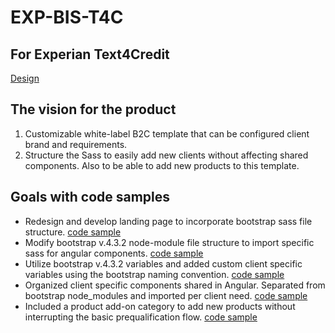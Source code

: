 # EXP-BIS-T4C

## For Experian Text4Credit
[Design](https://jeoffreybatangan.design/experian-bis-text4credit)

## The vision for the product
1. Customizable white-label B2C template that can be configured client brand and requirements.
2. Structure the Sass to easily add new clients without affecting shared components. Also to be able to add new products to this template.

## Goals with code samples
* Redesign and develop landing page to incorporate bootstrap sass file structure. [code sample](https://github.com/mrjeoffrey/xp/tree/master/template/clients/loanme/sass)
* Modify bootstrap v.4.3.2 node-module file structure to import specific sass for angular components. [code sample](https://github.com/mrjeoffrey/xp/blob/master/template/clients/loanme/styles.scss)
* Utilize bootstrap v.4.3.2 variables and added custom client specific variables using the bootstrap naming convention. [code sample](https://github.com/mrjeoffrey/xp/blob/master/template/clients/loanme/sass/variables.scss)
* Organized client specific components shared in Angular. Separated from bootstrap node_modules and imported per client need. [code sample](https://github.com/mrjeoffrey/xp/tree/master/template/sass-global/components)
* Included a product add-on category to add new products without interrupting the basic prequalification flow. [code sample](https://github.com/mrjeoffrey/xp/tree/master/template/sass-global/addons)
